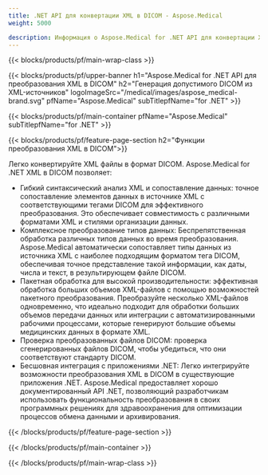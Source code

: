 ```yaml
---
title: .NET API для конвертации XML в DICOM - Aspose.Medical
weight: 5000

description: Информация о Aspose.Medical for .NET API для конвертации XML в DICOM
---
```


{{< blocks/products/pf/main-wrap-class >}}

{{< blocks/products/pf/upper-banner h1="Aspose.Medical for .NET API для преобразования XML в DICOM" h2="Генерация допустимого DICOM из XML-источников" logoImageSrc="/medical/images/aspose_medical-brand.svg" pfName="Aspose.Medical" subTitlepfName="for .NET" >}}

{{< blocks/products/pf/main-container pfName="Aspose.Medical" subTitlepfName="for .NET" >}}

{{< blocks/products/pf/feature-page-section h2="Функции преобразования XML в DICOM">}}

<p>Легко конвертируйте XML файлы в формат DICOM. Aspose.Medical for .NET XML в DICOM позволяет:</p>

<ul>
<li>Гибкий синтаксический анализ XML и сопоставление данных: точное сопоставление элементов данных в источнике XML с соответствующими тегами DICOM для эффективного преобразования. Это обеспечивает совместимость с различными форматами XML и стилями организации данных.</li>
<li>Комплексное преобразование типов данных: Беспрепятственная обработка различных типов данных во время преобразования. Aspose.Medical автоматически сопоставляет типы данных из источника XML с наиболее подходящим форматом тега DICOM, обеспечивая точное представление такой информации, как даты, числа и текст, в результирующем файле DICOM.</li>
<li>Пакетная обработка для высокой производительности: эффективная обработка больших объемов XML-файлов с помощью возможностей пакетного преобразования. Преобразуйте несколько XML-файлов одновременно, что идеально подходит для обработки больших объемов передачи данных или интеграции с автоматизированными рабочими процессами, которые генерируют большие объемы медицинских данных в формате XML.</li>
<li>Проверка преобразованных файлов DICOM: проверка сгенерированных файлов DICOM, чтобы убедиться, что они соответствуют стандарту DICOM.</li>
<li>Бесшовная интеграция с приложениями .NET: Легко интегрируйте возможности преобразования XML в DICOM в существующие приложения .NET. Aspose.Medical предоставляет хорошо документированный API .NET, позволяющий разработчикам использовать функциональность преобразования в своих программных решениях для здравоохранения для оптимизации процессов обмена данными и архивирования.</li>
</ul>

{{< /blocks/products/pf/feature-page-section >}}

{{< /blocks/products/pf/main-container >}}

{{< /blocks/products/pf/main-wrap-class >}}